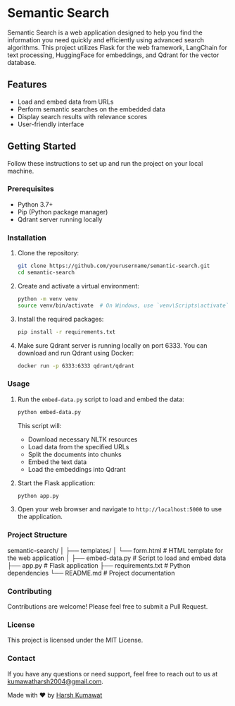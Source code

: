 # Semantic Search

Semantic Search is a web application designed to help you find the information you need quickly and efficiently using advanced search algorithms. This project utilizes Flask for the web framework, LangChain for text processing, HuggingFace for embeddings, and Qdrant for the vector database.

## Features

- Load and embed data from URLs
- Perform semantic searches on the embedded data
- Display search results with relevance scores
- User-friendly interface

## Getting Started

Follow these instructions to set up and run the project on your local machine.

### Prerequisites

- Python 3.7+
- Pip (Python package manager)
- Qdrant server running locally

### Installation

1. Clone the repository:

    ```bash
    git clone https://github.com/yourusername/semantic-search.git
    cd semantic-search
    ```

2. Create and activate a virtual environment:

    ```bash
    python -m venv venv
    source venv/bin/activate  # On Windows, use `venv\Scripts\activate`
    ```

3. Install the required packages:

    ```bash
    pip install -r requirements.txt
    ```

4. Make sure Qdrant server is running locally on port 6333. You can download and run Qdrant using Docker:

    ```bash
    docker run -p 6333:6333 qdrant/qdrant
    ```

### Usage

1. Run the `embed-data.py` script to load and embed the data:

    ```bash
    python embed-data.py
    ```

    This script will:
    - Download necessary NLTK resources
    - Load data from the specified URLs
    - Split the documents into chunks
    - Embed the text data
    - Load the embeddings into Qdrant

2. Start the Flask application:

    ```bash
    python app.py
    ```

3. Open your web browser and navigate to `http://localhost:5000` to use the application.

### Project Structure
semantic-search/
│
├── templates/
│ └── form.html     # HTML template for the web application
│
├── embed-data.py    # Script to load and embed data
├── app.py           # Flask application
├── requirements.txt # Python dependencies
└── README.md         # Project documentation

### Contributing

Contributions are welcome! Please feel free to submit a Pull Request.

### License

This project is licensed under the MIT License.

### Contact

If you have any questions or need support, feel free to reach out to us at [kumawatharsh2004@gmail.com](mailto:kumawatharsh2004@gmail.com).

Made with ❤️ by [Harsh Kumawat](https://www.linkedin.com/in/harsh-k04/)
